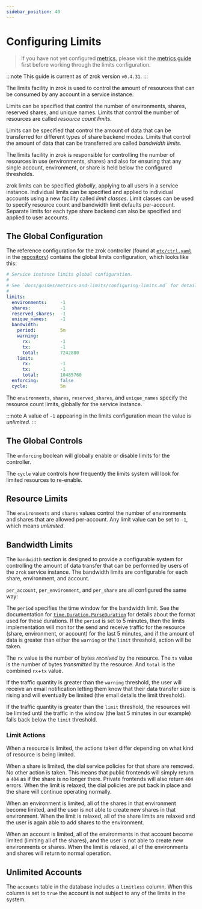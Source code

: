```yaml
---
sidebar_position: 40
---
```


# Configuring Limits

> If you have not yet configured [metrics](configuring-metrics.md), please visit the [metrics guide](configuring-metrics.md) first before working through the limits configuration.

:::note
This guide is current as of zrok version `v0.4.31`.
:::

The limits facility in zrok is used to control the amount of resources that can be consumed by any account in a service instance. 

Limits can be specified that control the number of environments, shares, reserved shares, and unique names. Limits that control the number of resources are called _resource count limits_.

Limits can be specified that control the amount of data that can be transferred for different types of share backend modes. Limits that control the amount of data that can be transferred are called _bandwidth limits_.

The limits facility in zrok is responsible for controlling the number of resources in use (environments, shares) and also for ensuring that any single account, environment, or share is held below the configured thresholds.

zrok limits can be specified _globally_, applying to all users in a service instance. Individual limits can be specified and applied to individual accounts using a new facility called _limit classes_. Limit classes can be used to specify resource count and bandwidth limit defaults per-account. Separate limits for each type share backend can also be specified and applied to user accounts.

## The Global Configuration

The reference configuration for the zrok controller (found at [`etc/ctrl.yaml`](https://github.com/openziti/zrok/blob/main/etc/ctrl.yml) in the [repository](https://github.com/openziti/zrok)) contains the global limits configuration, which looks like this:

```yaml
# Service instance limits global configuration.
#
# See `docs/guides/metrics-and-limits/configuring-limits.md` for details.
#
limits:
  environments:     -1
  shares:           -1
  reserved_shares:  -1
  unique_names:     -1
  bandwidth:
    period:         5m
    warning:
      rx:           -1
      tx:           -1
      total:        7242880
    limit:
      rx:           -1
      tx:           -1
      total:        10485760
  enforcing:        false
  cycle:            5m
```

The `environments`, `shares`, `reserved_shares`, and `unique_names` specify the resource count limits, globally for the service instance. 

:::note
A value of `-1` appearing in the limits configuration mean the value is _unlimited_.
:::

## The Global Controls

The `enforcing` boolean will globally enable or disable limits for the controller.

The `cycle` value controls how frequently the limits system will look for limited resources to re-enable.

## Resource Limits

The `environments` and `shares` values control the number of environments and shares that are allowed per-account. Any limit value can be set to `-1`, which means _unlimited_.

## Bandwidth Limits

The `bandwidth` section is designed to provide a configurable system for controlling the amount of data transfer that can be performed by users of the `zrok` service instance. The bandwidth limits are configurable for each share, environment, and account.

`per_account`, `per_environment`, and `per_share` are all configured the same way:

The `period` specifies the time window for the bandwidth limit. See the documentation for [`time.Duration.ParseDuration`](https://pkg.go.dev/time#ParseDuration) for details about the format used for these durations. If the `period` is set to 5 minutes, then the limits implementation will monitor the send and receive traffic for the resource (share, environment, or account) for the last 5 minutes, and if the amount of data is greater than either the `warning` or the `limit` threshold, action will be taken.

The `rx` value is the number of bytes _received_ by the resource. The `tx` value is the number of bytes _transmitted_ by the resource. And `total` is the combined `rx`+`tx` value.

If the traffic quantity is greater than the `warning` threshold, the user will receive an email notification letting them know that their data transfer size is rising and will eventually be limited (the email details the limit threshold).

If the traffic quantity is greater than the `limit` threshold, the resources will be limited until the traffic in the window (the last 5 minutes in our example) falls back below the `limit` threshold.

### Limit Actions

When a resource is limited, the actions taken differ depending on what kind of resource is being limited.

When a share is limited, the dial service policies for that share are removed. No other action is taken. This means that public frontends will simply return a `404` as if the share is no longer there. Private frontends will also return `404` errors. When the limit is relaxed, the dial policies are put back in place and the share will continue operating normally.

When an environment is limited, all of the shares in that environment become limited, and the user is not able to create new shares in that environment. When the limit is relaxed, all of the share limits are relaxed and the user is again able to add shares to the environment.

When an account is limited, all of the environments in that account become limited (limiting all of the shares), and the user is not able to create new environments or shares. When the limit is relaxed, all of the environments and shares will return to normal operation.

## Unlimited Accounts

The `accounts` table in the database includes a `limitless` column. When this column is set to `true` the account is not subject to any of the limits in the system.